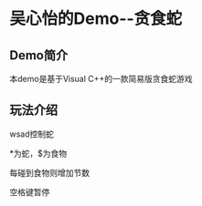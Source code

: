 # 吴心怡的Demo--贪食蛇
## Demo简介
本demo是基于Visual C++的一款简易版贪食蛇游戏
## 玩法介绍
wsad控制蛇

*为蛇，$为食物

每碰到食物则增加节数

空格键暂停